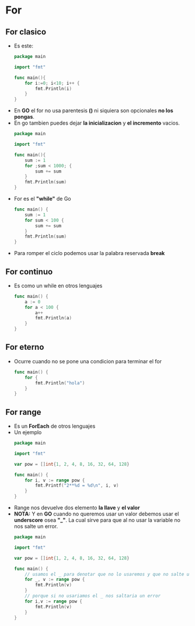 # For

## For clasico

- Es este:
    ```go
    package main

    import "fmt"

    func main(){
        for i:=0; i<10; i++ {
            fmt.Println(i)
        }
    }
    ```
- En **GO** el for no usa parentesis **()** ni siquiera son opcionales **no los pongas**.
- En go tambien puedes dejar **la inicializacion** y **el incremento** vacios.
    ```go
    package main

    import "fmt"

    func main(){
        sum := 1
        for ;sum < 1000; {
            sum += sum
        }
        fmt.Println(sum)
    }
    ```
- For es el **"while"** de Go
    ```go
    func main() {
        sum := 1
        for sum < 100 {
            sum += sum
        }
        fmt.Println(sum)
    }
    ```
- Para romper el ciclo podemos usar la palabra reservada **break**

## For continuo

- Es como un while en otros lenguajes
    ```go
    func main() {
        a := 0
        for a < 100 {
            a++
            fmt.Println(a)
        }
    }
    ```

## For eterno

- Ocurre cuando no se pone una condicion para terminar el for
    ```go
    func main() {
        for {
            fmt.Println("hola")
        }
    }
    ```

## For range

- Es un **ForEach** de otros lenguajes
- Un ejemplo
    ```go
    package main

    import "fmt"

    var pow = []int{1, 2, 4, 8, 16, 32, 64, 128}

    func main() {
        for i, v := range pow {
            fmt.Printf("2**%d = %d\n", i, v)
        }
    }
    ```
- Range nos devuelve dos elemento **la llave** y **el valor**
- **NOTA:** Y en **GO** cuando no queremos usar un valor debemos usar el **underscore** osea **"_"**. La cual sirve para que al no usar la variable no nos salte un error.
    ```go
    package main

    import "fmt"

    var pow = []int{1, 2, 4, 8, 16, 32, 64, 128}

    func main() {
        // usamos el _ para denotar que no lo usaremos y que no salte un error
        for _, v := range pow {
            fmt.Println(v)
        }
        // porque si no usariamos el _ nos saltaria un error
        for i,v := range pow {
            fmt.Println(v)
        }
    }
    ```

